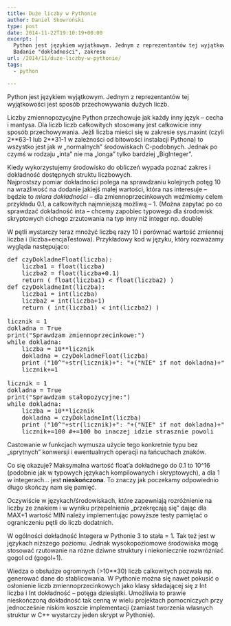 ```yaml
---
title: Duże liczby w Pythonie
author: Daniel Skowroński
type: post
date: 2014-11-22T19:10:19+00:00
excerpt: |
  Python jest językiem wyjątkowym. Jednym z reprezentantów tej wyjątkowości jest sposób przechowywania liczb.<br />
  Badanie "dokładności", zakresu
url: /2014/11/duze-liczby-w-pythonie/
tags:
  - python

---
```

Python jest językiem wyjątkowym. Jednym z reprezentantów tej wyjątkowości jest sposób przechowywania dużych liczb.

Liczby zmiennopozycyjne Python przechowuje jak każdy inny język &#8211; cecha i mantysa. Dla liczb liczb całkowitych stosowany jest całkowicie inny sposób przechowywania. Jeżli liczba mieści się w zakresie <span class="lang:python EnlighterJSRAW  crayon-inline " >sys.maxint</span> (czyli 2\*\*63-1 lub 2\*\*31-1 w zależności od bitowości instalacji Pythona) to wszystko jest jak w &#8222;normalnych&#8221; środowiskach C-podobnych. Jednak po czymś w rodzaju &#8222;inta&#8221; nie ma &#8222;longa&#8221; tylko bardziej &#8222;BigInteger&#8221;.

Kiedy wykorzystujemy środowisko do obliczeń wypada poznać zakres i dokładność dostępnych struktu liczbowych.  
Najprostszy pomiar dokładności polega na sprawdzaniu kolejnych potęg 10 na wrażliwość na dodanie jakiejś małej wartości, która nas interesuje &#8211; będzie to _miara dokładności_ &#8211; dla zmiennoprzecinkowych weźmiemy celem przykładu 0.1, a całkowitych najmniejszą możliwą &#8211; 1. (Można zapytać po co sprawdzać dokładność inta &#8211; chcemy zapobiec typowego dla środowisk skryptowych cichego zrzutowania na typ inny niż integer np. double)

W pętli wystarczy teraz mnożyć liczbę razy 10 i porównać wartość zmiennej liczba i (liczba+encjaTestowa). Przykładowy kod w języku, który rozważamy wygląda następująco: 

<pre class="lang:python EnlighterJSRAW " >def czyDokladneFloat(liczba):
	liczba1 = float(liczba)
	liczba2 = float(liczba+0.1)
	return ( float(liczba1) &lt; float(liczba2) )
def czyDokladneInt(liczba):
	liczba1 = int(liczba)
	liczba2 = int(liczba+1)
	return ( int(liczba1) &lt; int(liczba2) )

licznik = 1
dokladna = True
print("Sprawdzam zmiennoprzecinkowe:")
while dokladna:
	liczba = 10**licznik
	dokladna = czyDokladneFloat(liczba)
	print ("10^"+str(licznik)+": "+("NIE" if not dokladna)+"dokładna")
	licznik+=1

licznik = 1
dokladna = True
print("Sprawdzam stałopozycyjne:")
while dokladna:
	liczba = 10**licznik
	dokladna = czyDokladneInt(liczba)
	print ("10^"+str(licznik)+": "+("NIE" if not dokladna)+"dokładna")
	licznik+=100 #+=100 bo inaczej idzie strasznie powoli
</pre>

Castowanie w funkcjach wymusza użycie tego konkretnie typu bez &#8222;sprytnych&#8221; konwersji i ewentualnych operacji na łańcuchach znaków.

Co się okazuje? Maksymalna wartość float&#8217;a dokładnego do 0.1 to 10^16 (podobnie jak w typowych językach kompilowanych i skryptowych), a dla 1 w integerach&#8230; jest **nieskończona**. To znaczy jak poczekamy odpowiednio długo skończy nam się pamięć. 

Oczywiście w językach/środowiskach, które zapewniają rozróżnienie na liczby ze znakiem i w wyniku przepelnienia &#8222;przekręcają się&#8221; dając dla MAX+1 wartość MIN należy implementując powyższe testy pamiętać o ograniczeniu pętli do liczb dodatnich. 

W ogólności dokładność Integera w Pythonie 3 to stała = 1. Tak też jest w językach niższego poziomu. Jednak wysokopoziomowe środowiska mogą stosować rzutowanie na różne dziwne struktury i niekoniecznie rozwróżniać gogol od (gogol+1).

Wiedza o obsłudze ogromnych (>10**30) liczb calkowitych pozwala np. generować dane do stablicowania. W Pythonie można się nawet pokusić o osłonienie liczb zmiennoprzecinkowych jako klasy składającej się z Int liczba i Int dokładność &#8211; potęga dziesiątki. Umożliwia to prawie nieskończoną dokładność tak cenną w wielu projektach pomocniczych przy jednocześnie niskim koszcie implementacji (zamiast tworzenia własnych struktur w C++ wystarczy jeden skrypt w Pythonie).